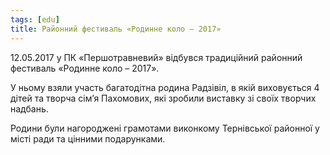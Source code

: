 ```yaml
---
tags: [edu]
title: Районний фестиваль «Родинне коло – 2017»
---
```


12.05.2017 у ПК «Першотравневий» відбувся традиційний районний фестиваль «Родинне коло – 2017».

У ньому взяли участь багатодітна родина Радзівіл, в якій виховується 4 дітей та творча сім’я Пахомових, які зробили виставку зі своїх творчих надбань.

Родини були нагороджені грамотами виконкому Тернівської районної у місті ради та цінними подарунками.

<slideshow id="72157681610804761"></slideshow>
